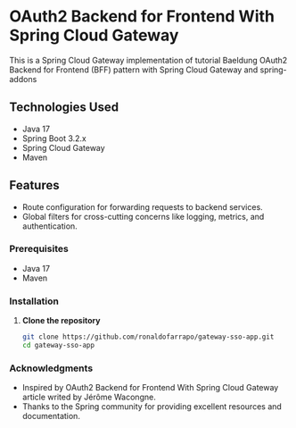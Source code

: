 # OAuth2 Backend for Frontend With Spring Cloud Gateway  
This is a Spring Cloud Gateway implementation of tutorial Baeldung OAuth2 Backend for Frontend (BFF) pattern with Spring Cloud Gateway and spring-addons

## Technologies Used

- Java 17
- Spring Boot 3.2.x
- Spring Cloud Gateway
- Maven

## Features

- Route configuration for forwarding requests to backend services.
- Global filters for cross-cutting concerns like logging, metrics, and authentication.

### Prerequisites

- Java 17
- Maven

### Installation

1. **Clone the repository**

   ```bash
   git clone https://github.com/ronaldofarrapo/gateway-sso-app.git
   cd gateway-sso-app

### Acknowledgments
- Inspired by OAuth2 Backend for Frontend With Spring Cloud Gateway article writed by Jérôme Wacongne.
- Thanks to the Spring community for providing excellent resources and documentation.
